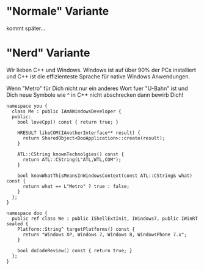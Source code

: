 "Normale" Variante
=================

kommt später...


"Nerd" Variante
===============

Wir lieben C++ und Windows.
Windows ist auf über 90% der PCs installiert und C++ ist die effizienteste Sprache für native Windows Anwendungen.

Wenn "Metro" für Dich nicht nur ein anderes Wort fuer "U-Bahn" ist und Dich neue Symbole wie ^ in C++ nicht abschrecken dann bewirb Dich!

    namespace you {
      class Me : public IAmAWindowsDeveloper {
      public:
        bool loveCpp() const { return true; }
        
        HRESULT likeCOM(IAnotherInterface** result) {
          return SharedObject<DooApplication>::create(result);
        }
        
        ATL::CString knownTechnolgies() const {
          return ATL::CString(L"ATL,WTL,COM");
        }
        
        bool knowWhatThisMeansInWindowsContext(const ATL::CString& what) const {
          return what == L"Metro" ? true : false;
        }
      };
    }
    
    namespace doo {
      public ref class We : public IShellExtInit, IWindows7, public IWinRT sealed {
        Platform::String^ targetPlatforms() const {
          return "Windows XP, Windows 7, Windows 8, WindowsPhone 7.x";
        }
        
        bool doCodeReview() const { return true; }
      };
    }